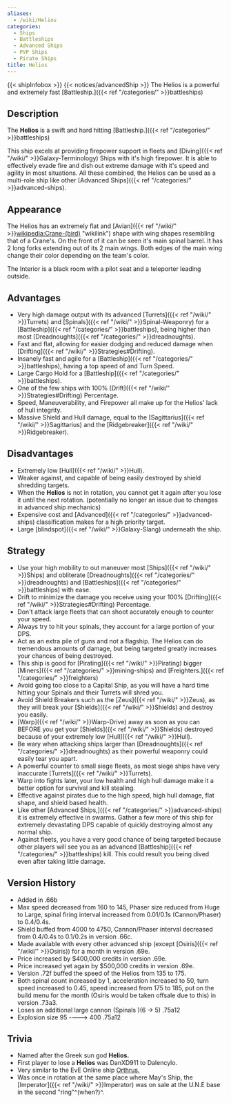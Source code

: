 ```yaml
---
aliases:
  - /wiki/Helios
categories:
  - Ships
  - Battleships
  - Advanced Ships
  - PVP Ships
  - Pirate Ships
title: Helios
---
```


{{< shipInfobox >}} {{< notices/advancedShip >}} The Helios is a powerful and extremely fast [Battleship.]({{< ref "/categories/" >}}battleships)

## Description

The **Helios** is a swift and hard hitting [Battleship.]({{< ref "/categories/" >}}battleships)

This ship excels at providing firepower support in fleets and [Diving]({{< ref "/wiki/" >}}Galaxy-Terminology) Ships with it's high firepower. It is able to effectively evade fire and dish out extreme damage with it's speed and agility in most situations. All these combined, the Helios can be used as a multi-role ship like other [Advanced Ships]({{< ref "/categories/" >}}advanced-ships).

## Appearance

The Helios has an extremely flat and [Avian]({{< ref "/wiki/" >}}<wikipedia:Crane-(bird)> "wikilink") shape with wing shapes resembling that of a Crane's. On the front of it can be seen it's main spinal barrel. It has 2 long forks extending out of its 2 main wings. Both edges of the main wing change their color depending on the team's color.

The Interior is a black room with a pilot seat and a teleporter leading outside.

## Advantages

- Very high damage output with its advanced [Turrets]({{< ref "/wiki/" >}}Turrets) and [Spinals]({{< ref "/wiki/" >}}Spinal-Weaponry) for a [Battleship]({{< ref "/categories/" >}}battleships), being higher than most [Dreadnoughts]({{< ref "/categories/" >}}dreadnoughts).
- Fast and flat, allowing for easier dodging and reduced damage when [Drifting]({{< ref "/wiki/" >}}Strategies#Drifting).
- Insanely fast and agile for a [Battleship]({{< ref "/categories/" >}}battleships), having a top speed of and Turn Speed.
- Large Cargo Hold for a [Battleship]({{< ref "/categories/" >}}battleships).
- One of the few ships with 100% [Drift]({{< ref "/wiki/" >}}Strategies#Drifting) Percentage.
- Speed, Maneuverability, and Firepower all make up for the Helios' lack of hull integrity.
- Massive Shield and Hull damage, equal to the [Sagittarius]({{< ref "/wiki/" >}}Sagittarius) and the [Ridgebreaker]({{< ref "/wiki/" >}}Ridgebreaker).

## Disadvantages

- Extremely low [Hull]({{< ref "/wiki/" >}}Hull).
- Weaker against, and capable of being easily destroyed by shield shredding targets.
- When the **Helios** is not in rotation, you cannot get it again after you lose it until the next rotation. (potentially no longer an issue due to changes in advanced ship mechanics)
- Expensive cost and [Advanced]({{< ref "/categories/" >}}advanced-ships) classification makes for a high priority target.
- Large [blindspot]({{< ref "/wiki/" >}}Galaxy-Slang) underneath the ship.

## Strategy

- Use your high mobility to out maneuver most [Ships]({{< ref "/wiki/" >}}Ships) and obliterate [Dreadnoughts]({{< ref "/categories/" >}}dreadnoughts) and [Battleships]({{< ref "/categories/" >}}battleships) with ease.
- Drift to minimize the damage you receive using your 100% [Drifting]({{< ref "/wiki/" >}}Strategies#Drifting) Percentage.
- Don't attack large fleets that can shoot accurately enough to counter your speed.
- Always try to hit your spinals, they account for a large portion of your DPS.
- Act as an extra pile of guns and not a flagship. The Helios can do tremendous amounts of damage, but being targeted greatly increases your chances of being destroyed.
- This ship is good for [Pirating]({{< ref "/wiki/" >}}Pirating) bigger [Miners]({{< ref "/categories/" >}}mining-ships) and [Freighters.]({{< ref "/categories/" >}}freighters)
- Avoid going too close to a Capital Ship, as you will have a hard time hitting your Spinals and their Turrets will shred you.
- Avoid Shield Breakers such as the [Zeus]({{< ref "/wiki/" >}}Zeus), as they will break your [Shields]({{< ref "/wiki/" >}}Shields) and destroy you easily.
- [Warp]({{< ref "/wiki/" >}}Warp-Drive) away as soon as you can BEFORE you get your [Shields]({{< ref "/wiki/" >}}Shields) destroyed because of your extremely low [Hull]({{< ref "/wiki/" >}}Hull).
- Be wary when attacking ships larger than [Dreadnoughts]({{< ref "/categories/" >}}dreadnoughts) as their powerful weaponry could easily tear you apart.
- A powerful counter to small siege fleets, as most siege ships have very inaccurate [Turrets]({{< ref "/wiki/" >}}Turrets).
- Warp into fights later, your low health and high hull damage make it a better option for survival and kill stealing.
- Effective against pirates due to the high speed, high hull damage, flat shape, and shield based health.
- Like other [Advanced Ships,]({{< ref "/categories/" >}}advanced-ships) it is extremely effective in swarms. Gather a few more of this ship for extremely devastating DPS capable of quickly destroying almost any normal ship.
- Against fleets, you have a very good chance of being targeted because other players will see you as an advanced [Battleship]({{< ref "/categories/" >}}battleships) kill. This could result you being dived even after taking little damage.

## Version History

- Added in .66b
- Max speed decreased from 160 to 145, Phaser size reduced from Huge to Large, spinal firing interval increased from 0.01/0.1s (Cannon/Phaser) to 0.4/0.4s.
- Shield buffed from 4000 to 4750, Cannon/Phaser interval decreased from 0.4/0.4s to 0.1/0.2s in version .66c.
- Made available with every other advanced ship (except [Osiris]({{< ref "/wiki/" >}}Osiris)) for a month in version .69e.
- Price increased by $400,000 credits in version .69e.
- Price increased yet again by $500,000 credits in version .69e.
- Version .72f buffed the speed of the Helios from 135 to 175.
- Both spinal count increased by 1, acceleration increased to 50, turn speed increased to 0.45, speed increased from 175 to 185, put on the build menu for the month (Osiris would be taken offsale due to this) in version .73a3.
- Loses an additional large cannon (Spinals )(6 -> 5) .75a12
- Explosion size 95 ----> 400 .75a12

## Trivia

- Named after the Greek sun god **Helios.**
- First player to lose a **Helios** was DanXD911 to Dalencylo.
- Very similar to the EvE Online ship [Orthrus.](https://wiki.eveuniversity.org/Orthrus)
- Was once in rotation at the same place where May's Ship, the [Imperator]({{< ref "/wiki/" >}}Imperator) was on sale at the U.N.E base in the second "ring"^(when?)^.

